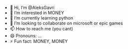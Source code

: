 - 👋 Hi, I’m @AleksGavri
- 👀 I’m interested in MONEY
- 🌱 I’m currently learning python
- 💞️ I’m looking to collaborate on microsoft or epic games
- 📫 How to reach me (you cant)
- 😄 Pronouns: ...
- ⚡ Fun fact: MONEY, MONEY



